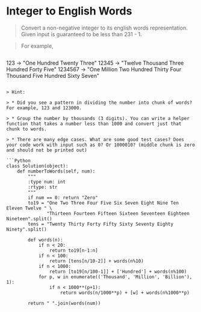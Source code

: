 # Integer to English Words

> Convert a non-negative integer to its english words representation. Given input is guaranteed to be less than 231 - 1.

> For example,

> ```
123 -> "One Hundred Twenty Three"
12345 -> "Twelve Thousand Three Hundred Forty Five"
1234567 -> "One Million Two Hundred Thirty Four Thousand Five Hundred Sixty Seven"
```

> Hint:

> * Did you see a pattern in dividing the number into chunk of words? For example, 123 and 123000.

> * Group the number by thousands (3 digits). You can write a helper function that takes a number less than 1000 and convert just that chunk to words.

> * There are many edge cases. What are some good test cases? Does your code work with input such as 0? Or 1000010? (middle chunk is zero and should not be printed out)

```Python
class Solution(object):
    def numberToWords(self, num):
        """
        :type num: int
        :rtype: str
        """
        if num == 0: return "Zero"
        to19 = "One Two Three Four Five Six Seven Eight Nine Ten Eleven Twelve " \
               "Thirteen Fourteen Fifteen Sixteen Seventeen Eighteen Nineteen".split()
        tens = "Twenty Thirty Forty Fifty Sixty Seventy Eighty Ninety".split()
        
        def words(n):
            if n < 20:
                return to19[n-1:n]
            if n < 100:
                return [tens[n/10-2]] + words(n%10)
            if n < 1000:
                return [to19[n/100-1]] + ['Hundred'] + words(n%100)
            for p, w in enumerate(('Thousand', 'Million', 'Billion'), 1):
                if n < 1000**(p+1):
                    return words(n/1000**p) + [w] + words(n%1000**p)
        
        return " ".join(words(num))
```
